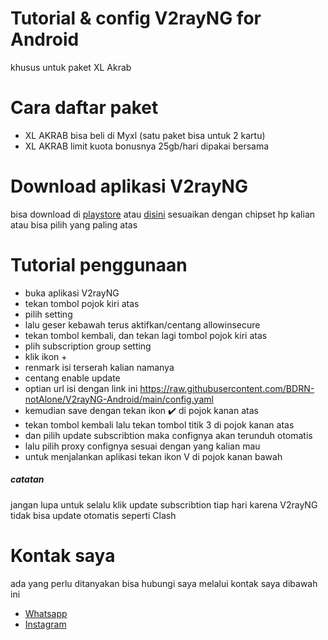 # Tutorial &amp; config V2rayNG for Android
khusus untuk paket XL Akrab
# Cara daftar paket
- XL AKRAB bisa beli di Myxl (satu paket bisa untuk 2 kartu)
- XL AKRAB limit kuota bonusnya 25gb/hari dipakai bersama 
# Download aplikasi V2rayNG
bisa download di <a href="https://play.google.com/store/apps/details?id=com.v2ray.ang">playstore</a> atau <a href="https://github.com/2dust/v2rayNG/releases">disini</a>
sesuaikan dengan chipset hp kalian atau bisa pilih yang paling atas
# Tutorial penggunaan
- buka aplikasi V2rayNG
- tekan tombol pojok kiri atas
- pilih setting
- lalu geser kebawah terus aktifkan/centang allowinsecure
- tekan tombol kembali, dan tekan lagi tombol pojok kiri atas
- plih subscription group setting
- klik ikon + 
- renmark isi terserah kalian namanya
- centang enable update
- optian url isi dengan link ini
https://raw.githubusercontent.com/BDRN-notAlone/V2rayNG-Android/main/config.yaml
- kemudian save dengan tekan ikon ✔️ di pojok kanan atas 
- tekan tombol kembali lalu tekan tombol titik 3 di pojok kanan atas 
- dan pilih update subscribtion maka confignya akan terunduh otomatis 
- lalu pilih proxy confignya sesuai dengan yang kalian mau 
- untuk menjalankan aplikasi tekan ikon V di pojok kanan bawah
##### catatan
jangan lupa untuk selalu klik update subscribtion tiap hari karena V2rayNG tidak bisa update otomatis seperti Clash 
# Kontak saya
ada yang perlu ditanyakan bisa hubungi saya melalui kontak saya dibawah ini
- <a href="https://wa.me/6285173088582">Whatsapp</a>
- <a href="https://instagram.com/junaidi2_">Instagram</a>
